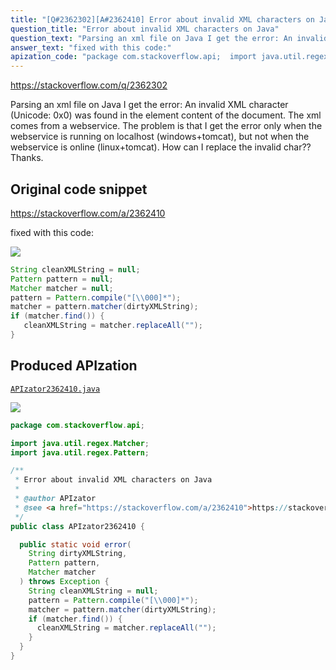 ```yaml
---
title: "[Q#2362302][A#2362410] Error about invalid XML characters on Java"
question_title: "Error about invalid XML characters on Java"
question_text: "Parsing an xml file on Java I get the error: An invalid XML character (Unicode: 0x0) was found in the element content of the document. The xml comes from a webservice. The problem is that I get the error only when the webservice is running on localhost (windows+tomcat), but not when the webservice is online (linux+tomcat). How can I replace the invalid char?? Thanks."
answer_text: "fixed with this code:"
apization_code: "package com.stackoverflow.api;  import java.util.regex.Matcher; import java.util.regex.Pattern;  /**  * Error about invalid XML characters on Java  *  * @author APIzator  * @see <a href=\"https://stackoverflow.com/a/2362410\">https://stackoverflow.com/a/2362410</a>  */ public class APIzator2362410 {    public static void error(     String dirtyXMLString,     Pattern pattern,     Matcher matcher   ) throws Exception {     String cleanXMLString = null;     pattern = Pattern.compile(\"[\\\\000]*\");     matcher = pattern.matcher(dirtyXMLString);     if (matcher.find()) {       cleanXMLString = matcher.replaceAll(\"\");     }   } }"
---
```


https://stackoverflow.com/q/2362302

Parsing an xml file on Java I get the error:
An invalid XML character (Unicode: 0x0) was found in the element content of the document.
The xml comes from a webservice.
The problem is that I get the error only when the webservice is running on localhost (windows+tomcat), but not when the webservice is online (linux+tomcat).
How can I replace the invalid char??
Thanks.



## Original code snippet

https://stackoverflow.com/a/2362410

fixed with this code:

<div class="code-logo"><img src="/stackoverflow.png" /></div>

```java
String cleanXMLString = null;
Pattern pattern = null;
Matcher matcher = null;
pattern = Pattern.compile("[\\000]*");
matcher = pattern.matcher(dirtyXMLString);
if (matcher.find()) {
   cleanXMLString = matcher.replaceAll("");
}
```

## Produced APIzation

[`APIzator2362410.java`](https://github.com/pasqualesalza/apization-temp/raw/main/data/search/APIzator2362410.java)

<div class="code-logo"><img src="/apizator.png" /></div>

```java
package com.stackoverflow.api;

import java.util.regex.Matcher;
import java.util.regex.Pattern;

/**
 * Error about invalid XML characters on Java
 *
 * @author APIzator
 * @see <a href="https://stackoverflow.com/a/2362410">https://stackoverflow.com/a/2362410</a>
 */
public class APIzator2362410 {

  public static void error(
    String dirtyXMLString,
    Pattern pattern,
    Matcher matcher
  ) throws Exception {
    String cleanXMLString = null;
    pattern = Pattern.compile("[\\000]*");
    matcher = pattern.matcher(dirtyXMLString);
    if (matcher.find()) {
      cleanXMLString = matcher.replaceAll("");
    }
  }
}

```